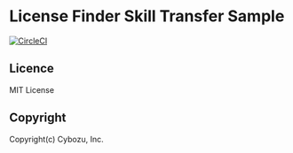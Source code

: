 License Finder Skill Transfer Sample
==========================

[![CircleCI](https://circleci.dev.cybozu.co.jp/gh/khanh-vo/auto-lookup/tree/master.svg?style=svg)](https://circleci.dev.cybozu.co.jp/gh/khanh-vo/auto-lookup/tree/master)


## Licence

MIT License

## Copyright

Copyright(c) Cybozu, Inc.
